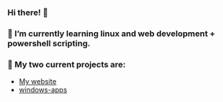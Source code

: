 ### Hi there! 👋
### 🌱 I’m currently learning linux and web development + powershell scripting.
### 🔭 My two current projects are:
* [My website](https://hndres.com)
* [windows-apps](https://github.com/andresda25/windows-apps)
<!--
**andresda25/andresda25** is a ✨ _special_ ✨ repository because its `README.md` (this file) appears on your GitHub profile.

Here are some ideas to get you started:

- 🔭 I’m currently working on ...
- 🌱 I’m currently learning ...
- 👯 I’m looking to collaborate on ...
- 🤔 I’m looking for help with ...
- 💬 Ask me about ...
- 📫 How to reach me: ...
- 😄 Pronouns: ...
- ⚡ Fun fact: ...
-->
